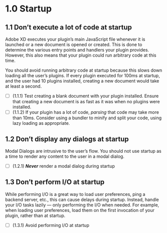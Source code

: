 # 1.0 Startup

## 1.1 Don’t execute a lot of code at startup

Adobe XD executes your plugin’s main JavaScript file whenever it is launched or a new document is opened or created. This is done to determine the various entry points and handlers your plugin provides. However, this also means that your plugin could run arbitrary code at this time.

You should avoid running arbitrary code at startup because this slows down loading all the user’s plugins. If every plugin executed for 100ms at startup, and the user had 10 plugins installed, creating a new document would take at least a second.

- [ ] (1.1.1) Test creating a blank document with your plugin installed. Ensure that creating a new document is as fast as it was when no plugins were installed.
- [ ] (1.1.2) If your plugin has a lot of code, *parsing* that code may take more than 10ms. Consider using a bundler to minify and split your code, using lazy loading as appropriate.

## 1.2 Don’t display any dialogs at startup

Modal Dialogs are intrusive to the user’s flow. You should not use startup as a time to render any content to the user in a modal dialog.

- [ ] (1.2.1) ***Never*** render a modal dialog during startup

## 1.3 Don’t perform I/O at startup

While performing I/O is a great way to load user preferences, ping a backend server, etc., this can cause delays during startup. Instead, handle your I/O tasks lazily — only performing the I/O when needed. For example, when loading user preferences, load them on the first invocation of your plugin, rather than at startup.

- [ ] (1.3.1) Avoid performing I/O at startup
